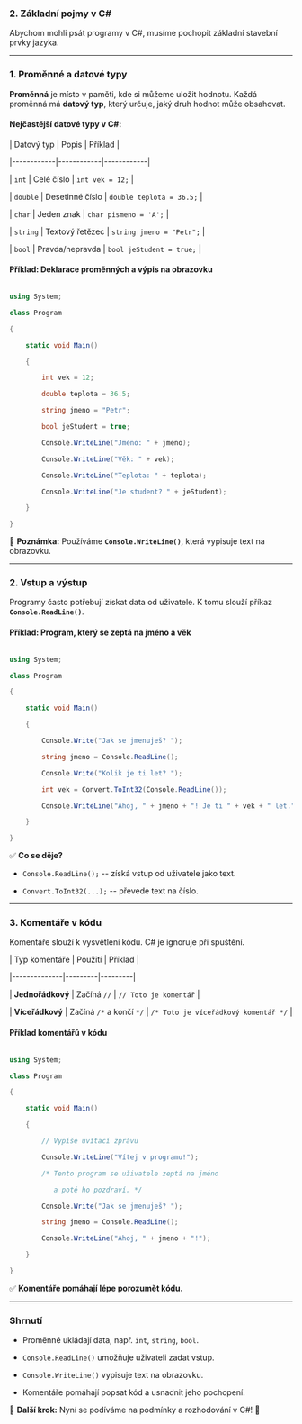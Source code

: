 ### **2. Základní pojmy v C#**

Abychom mohli psát programy v C#, musíme pochopit základní stavební prvky jazyka.

---

### **1. Proměnné a datové typy**  

**Proměnná** je místo v paměti, kde si můžeme uložit hodnotu. Každá proměnná má **datový typ**, který určuje, jaký druh hodnot může obsahovat.

#### **Nejčastější datové typy v C#:**  

| Datový typ | Popis | Příklad |

|------------|------------|------------|

| `int` | Celé číslo | `int vek = 12;` |

| `double` | Desetinné číslo | `double teplota = 36.5;` |

| `char` | Jeden znak | `char pismeno = 'A';` |

| `string` | Textový řetězec | `string jmeno = "Petr";` |

| `bool` | Pravda/nepravda | `bool jeStudent = true;` |

#### **Příklad: Deklarace proměnných a výpis na obrazovku**

```csharp

using System;

class Program

{

    static void Main()

    {

        int vek = 12;

        double teplota = 36.5;

        string jmeno = "Petr";

        bool jeStudent = true;

        Console.WriteLine("Jméno: " + jmeno);

        Console.WriteLine("Věk: " + vek);

        Console.WriteLine("Teplota: " + teplota);

        Console.WriteLine("Je student? " + jeStudent);

    }

}

```

📌 **Poznámka:** Používáme **`Console.WriteLine()`**, která vypisuje text na obrazovku.

---

### **2. Vstup a výstup**  

Programy často potřebují získat data od uživatele. K tomu slouží příkaz **`Console.ReadLine()`**.

#### **Příklad: Program, který se zeptá na jméno a věk**

```csharp

using System;

class Program

{

    static void Main()

    {

        Console.Write("Jak se jmenuješ? ");

        string jmeno = Console.ReadLine();

        Console.Write("Kolik je ti let? ");

        int vek = Convert.ToInt32(Console.ReadLine());

        Console.WriteLine("Ahoj, " + jmeno + "! Je ti " + vek + " let.");

    }

}

```

✅ **Co se děje?**  

- `Console.ReadLine();` -- získá vstup od uživatele jako text.  

- `Convert.ToInt32(...);` -- převede text na číslo.

---

### **3. Komentáře v kódu**  

Komentáře slouží k vysvětlení kódu. C# je ignoruje při spuštění.

| Typ komentáře | Použití | Příklad |

|--------------|---------|---------|

| **Jednořádkový** | Začíná `//` | `// Toto je komentář` |

| **Víceřádkový** | Začíná `/*` a končí `*/` | `/* Toto je víceřádkový komentář */` |

#### **Příklad komentářů v kódu**

```csharp

using System;

class Program

{

    static void Main()

    {

        // Vypíše uvítací zprávu

        Console.WriteLine("Vítej v programu!");

        /* Tento program se uživatele zeptá na jméno

           a poté ho pozdraví. */

        Console.Write("Jak se jmenuješ? ");

        string jmeno = Console.ReadLine();

        Console.WriteLine("Ahoj, " + jmeno + "!");

    }

}

```

✅ **Komentáře pomáhají lépe porozumět kódu.**

---

### **Shrnutí**  

- Proměnné ukládají data, např. `int`, `string`, `bool`.  

- `Console.ReadLine()` umožňuje uživateli zadat vstup.  

- `Console.WriteLine()` vypisuje text na obrazovku.  

- Komentáře pomáhají popsat kód a usnadnit jeho pochopení.

🔹 **Další krok:** Nyní se podíváme na podmínky a rozhodování v C#! 🚀